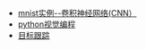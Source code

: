 
+ [mnist实例--卷积神经网络(CNN）](http://www.cnblogs.com/denny402/p/5853538.html)  
+ [python视觉编程](http://yongyuan.name/pcvwithpython/chapter1.html)  
+ [目标跟踪](https://github.com/thautwarm/Recognition/tree/master/PedestrianRecognition)  
